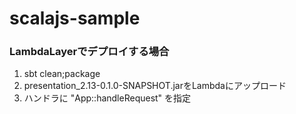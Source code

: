 # scalajs-sample

### LambdaLayerでデプロイする場合

1. sbt clean;package
2. presentation_2.13-0.1.0-SNAPSHOT.jarをLambdaにアップロード
3. ハンドラに "App::handleRequest" を指定
